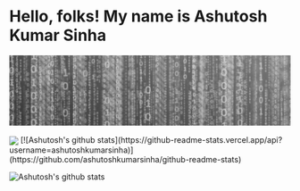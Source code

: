# Hello, folks! My name is Ashutosh Kumar Sinha
[![Header](https://github.com/ashutoshkumarsinha/aksinha/blob/main/header.jpeg "Header")](https://github.com/ashutoshkumarsinha/aksinha)

<img align="center" src="https://github-readme-stats.vercel.app/api/<CARD_TYPE>/?username=ashutoshkumarsinha&theme=<THEME_NAME>" />
[![Ashutosh's github stats](https://github-readme-stats.vercel.app/api?username=ashutoshkumarsinha)](https://github.com/ashutoshkumarsinha/github-readme-stats)


![Ashutosh's github stats](https://github-readme-stats.vercel.app/api?username=ashutoshkumarsinha&show_icons=true&theme=radical)
